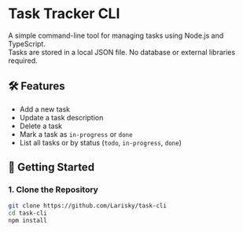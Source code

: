 # Task Tracker CLI

A simple command-line tool for managing tasks using Node.js and TypeScript.  
Tasks are stored in a local JSON file. No database or external libraries required.

## 🛠 Features

- Add a new task
- Update a task description 
- Delete a task
- Mark a task as `in-progress` or `done`
- List all tasks or by status (`todo`, `in-progress`, `done`)

## 🚀 Getting Started

### 1. Clone the Repository


```bash
git clone https://github.com/Larisky/task-cli
cd task-cli
npm install
